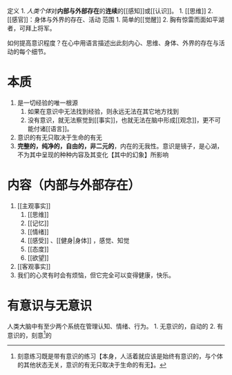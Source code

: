定义
	1. *人类个体*对**内部与外部存在**的**连续**的[[感知]]或[[认识]]。
		1. [[思维]] 
		2. [[感官]]：身体与外界的存在、活动
范围
	1. 简单的[[觉醒]] 
	2. 胸有惊雷而面如平湖者，可拜上将军。

如何提高意识程度？在心中用语言描述出此刻内心、思维、身体、外界的存在与活动的每个细节。
# 本质
1. 是一切经验的唯一根源
	1. 如果在意识中无法找到经验，则永远无法在其它地方找到
	2. 没有意识，就无法察觉到[[事实]]，也就无法在脑中形成[[观念]]，更不可能付诸[[语言]]。
2. 意识的有无只取决于生命的有无
3. **完整的，纯净的，自由的，非二元的**，内在的无我性。意识是镜子，是心湖，不为其中呈现的种种内容及其变化【其中的幻象】所影响
# 内容（内部与外部存在）
1. [[主观事实]] 
	1. [[思维]] 
	2. [[记忆]] 
	3. [[情绪]] 
	4. [[感受]] 、[[健身|身体]] ，感觉、知觉
	5. [[态度]] 
	6. [[欲望]] 
2. [[客观事实]] 
3. 我们的心灵有时会有烦恼，但它完全可以变得健康，快乐。
# 有意识与无意识
人类大脑中有至少两个系统在管理认知、情绪、行为。
	1. 无意识的，自动的
	2. 有意识的，刻意[^1]的




[^1]: 刻意练习既是带有意识的练习【本身，人活着就应该是始终有意识的，与个体的其他状态无关，意识的有无只取决于生命的有无】。